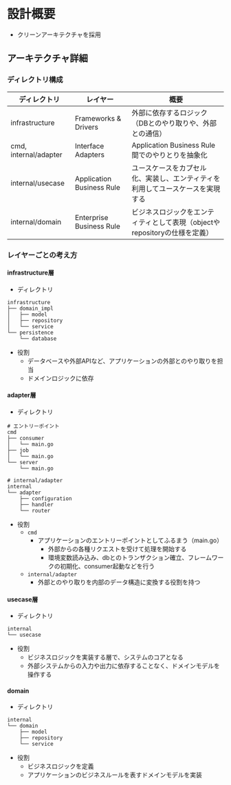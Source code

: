 # 設計概要

- クリーンアーキテクチャを採用

## アーキテクチャ詳細

### ディレクトリ構成

| ディレクトリ          | レイヤー                  | 概要                                                                           |
| --------------------- | ------------------------- | ------------------------------------------------------------------------------ |
| infrastructure        | Frameworks & Drivers      | 外部に依存するロジック（DBとのやり取りや、外部との通信）                       |
| cmd, internal/adapter | Interface Adapters        | Application Business Rule間でのやりとりを抽象化                                |
| internal/usecase      | Application Business Rule | ユースケースをカプセル化、実装し、エンティティを利用してユースケースを実現する |
| internal/domain       | Enterprise Business Rule  | ビジネスロジックをエンティティとして表現（objectやrepositoryの仕様を定義）     |

### レイヤーごとの考え方

#### infrastructure層

- ディレクトリ

```plain
infrastructure
├── domain_impl
│   ├── model
│   ├── repository
│   └── service
└── persistence
    └── database
```

- 役割
  - データベースや外部APIなど、アプリケーションの外部とのやり取りを担当
  - ドメインロジックに依存

#### adapter層

- ディレクトリ

```plain
# エントリーポイント
cmd
├── consumer
│   └── main.go
├── job
│   └── main.go
└── server
    └── main.go

# internal/adapter
internal
└── adapter
    ├── configuration
    ├── handler
    └── router
```

- 役割
  - `cmd`
    - アプリケーションのエントリーポイントとしてふるまう（main.go）
      - 外部からの各種リクエストを受けて処理を開始する
      - 環境変数読み込み、dbとのトランザクション確立、フレームワークの初期化、consumer起動などを行う
  - `internal/adapter`
    - 外部とのやり取りを内部のデータ構造に変換する役割を持つ

#### usecase層

- ディレクトリ

```plain
internal
└── usecase
```

- 役割
  - ビジネスロジックを実装する層で、システムのコアとなる
  - 外部システムからの入力や出力に依存することなく、ドメインモデルを操作する

#### domain

- ディレクトリ

```plain
internal
└── domain
    ├── model
    ├── repository
    └── service
```

- 役割
  - ビジネスロジックを定義
  - アプリケーションのビジネスルールを表すドメインモデルを実装
